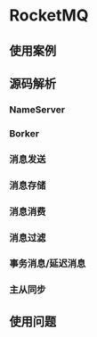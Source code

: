# RocketMQ

## 使用案例

## 源码解析

### NameServer

### Borker

### 消息发送

### 消息存储

### 消息消费

### 消息过滤

### 事务消息/延迟消息

### 主从同步

## 使用问题

